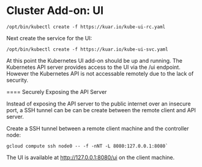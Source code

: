 # Cluster Add-on: UI


```
/opt/bin/kubectl create -f https://kuar.io/kube-ui-rc.yaml
```

Next create the service for the UI:

```
/opt/bin/kubectl create -f https://kuar.io/kube-ui-svc.yaml
```

At this point the Kubernetes UI add-on should be up and running. The Kubernetes API server provides access to the UI via the /ui endpoint. However the Kubernetes API is not accessable remotely due to the lack of security.

==== Securely Exposing the API Server 

Instead of exposing the API server to the public internet over an insecure port, a SSH tunnel can be can be create between the remote client and API server.

Create a SSH tunnel between a remote client machine and the controller node:

```
gcloud compute ssh node0 -- -f -nNT -L 8080:127.0.0.1:8080`
```

The UI is available at http://127.0.0.1:8080/ui on the client machine.
